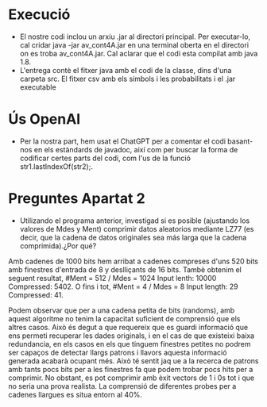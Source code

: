 # Execució 

* El nostre codi inclou un arxiu .jar al directori principal. Per executar-lo, cal cridar java -jar av_cont4A.jar en una terminal oberta en el directori on es troba av_cont4A.jar. Cal aclarar que el codi esta compilat amb java 1.8.
* L'entrega contè el fitxer java amb el codi de la classe, dins d'una carpeta src. El fitxer csv amb els símbols i les probabilitats
i el .jar executable

# Ús OpenAI

* Per la nostra part, hem usat el ChatGPT per a comentar el codi basant-nos en els estàndards de javadoc, així com per buscar la forma de codificar certes parts del codi, com l'us de la funció str1.lastIndexOf(str2);.

# Preguntes Apartat 2

* Utilizando el programa anterior, investigad si es posible (ajustando los valores de Mdes y Ment) comprimir datos aleatorios mediante LZ77 (es decir, que la cadena de datos originales sea más larga que la cadena comprimida).¿Por qué?

Amb cadenes de 1000 bits hem arribat a cadenes compreses d'uns 520 bits amb finestres d'entrada de 8 y deslliçants de 16 bits.
Tambè obtenim el seguent resultat, #Ment = 512 / Mdes = 1024 Input lenth: 10000 Compressed: 5402. 
O fins i tot, #Ment = 4 / Mdes = 8 Input length: 29 Compressed: 41.

Podem observar que per a una cadena petita de bits (randoms), amb aquest algoritme no tenim la capacitat suficient de comprensió que els altres casos. Això és degut a que requereix que es guardi informació que ens permeti recuperar les dades originals, i en el cas de que existeixi baixa redundancia, en els casos en els que tinguem finestres petites no podrem ser capaços de detectar llargs patrons i llavors aquesta informació generada acabarà ocupant més.
Això té sentit jaq ue a la recerca de patrons amb tants pocs bits per a les finestres fa que podem trobar pocs hits per a comprimir. No obstant, es pot comprimir amb èxit vectors de 1 i 0s tot i que no seria una prova realista.
La comprensió de diferentes probes per a cadenes llargues es situa entorn al 40%.

